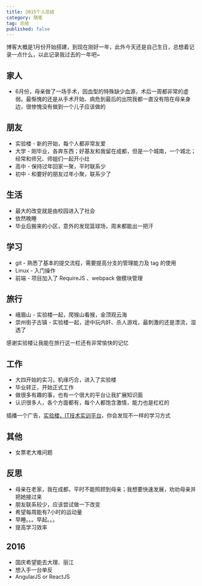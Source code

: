 ```yaml
---
title: 2015个人总结
category: 随笔
tag: 总结
published: false
---
```


博客大概是1月份开始搭建，到现在刚好一年，此外今天还是自己生日，总想着记录一点什么，以此记录我过去的一年吧~

## 家人

* 6月份，母亲做了一场手术，因血型的特殊缺少血源，术后一周都非常的虚弱。最惭愧的还是从手术开始、病危到最后的出院我都一直没有陪在母亲身边，很惨愧没有做到一个儿子应该做的

## 朋友

* 实验楼 - 新的开始，每个人都非常友爱
* 大学 - 刚毕业，各奔东西；好基友和我留在成都，但是一个城南，一个城北；经常和师兄、师姐们一起开小灶
* 高中 - 保持过年回家一聚，平时联系少
* 初中 - 和要好的朋友过年小聚，联系少了

## 生活

* 最大的改变就是由校园进入了社会
* 依然晚睡
* 毕业后搬来的小区，意外的发现篮球场，周末都能出一把汗

## 学习

* git - 熟悉了基本的提交流程，需要提高分支的管理能力及 tag 的使用
* Linux - 入门操作
* 前端 - 项目加入了 RequireJS 、webpack 做模块管理

## 旅行

* 峨眉山 - 实验楼一起，爬猴山看猴，金顶观云海
* 崇州街子古镇 - 实验楼一起，途中玩内奸、杀人游戏，最刺激的还是漂流，湿透了

感谢实验楼让我能在旅行这一栏还有非常愉快的记忆

## 工作

* 大四开始的实习，机缘巧合，进入了实验楼
* 毕业转正，开始正式工作
* 做很多有趣的事，也有一个很大的平台让我扩展知识面
* 认识很多人，各个方面都有，每个人都饱含激情，能力也是杠杠的

插播一个广告，[实验楼，IT技术实训平台](https://www.shiyanlou.com)，你会发现不一样的学习方式

## 其他

* 女票老大难问题

## 反思

* 母亲在老家，我在成都，平时不能照顾到母亲；我想要快速发展，劝劝母亲并把她接过来
* 朋友联系较少，应该尝试做一下改变
* 希望每周能有7小时的运动量
* 早睡。。。早起。。。
* 提高学习效率

## 2016

* 国庆希望能去大理、丽江
* 想入手一台单反
* AngularJS or ReactJS